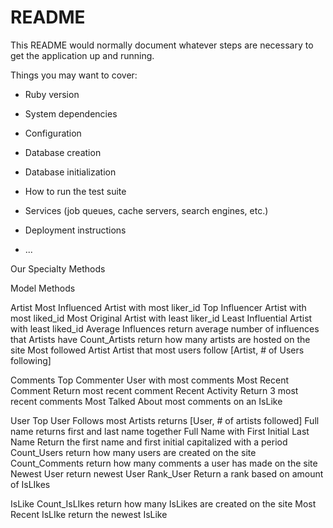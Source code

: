 # README

This README would normally document whatever steps are necessary to get the
application up and running.

Things you may want to cover:

* Ruby version

* System dependencies

* Configuration

* Database creation

* Database initialization

* How to run the test suite

* Services (job queues, cache servers, search engines, etc.)

* Deployment instructions

* ...



Our Specialty Methods

Model Methods

Artist
	Most Influenced
		Artist with most liker_id
	Top Influencer
		Artist with most liked_id
	Most Original
		Artist with least liker_id
	Least Influential
		Artist with least liked_id
	Average Influences
		return average number of influences that Artists have
	Count_Artists
		return how many artists are hosted on the site 
	Most followed Artist
		Artist that most users follow 
		[Artist, # of Users following]

Comments
	Top Commenter
		User with most comments
	Most Recent Comment
		Return most recent comment
	Recent Activity
		Return 3 most recent comments
	Most Talked About
		most comments on an IsLike


User
	Top User
		Follows most Artists
		returns [User, # of artists followed]
	Full name
		returns first and last name together
	Full Name with First Initial Last Name
		Return the first name and first initial capitalized with a period
	Count_Users
		return how many users are created on the site 
	Count_Comments
		return how many comments a user has made on the site
	Newest User
		return newest User
	Rank_User
		Return a rank based on amount of IsLIkes

IsLike
	Count_IsLIkes
		return how many IsLikes are created on the site 
	Most Recent IsLIke
		return the newest IsLike
	